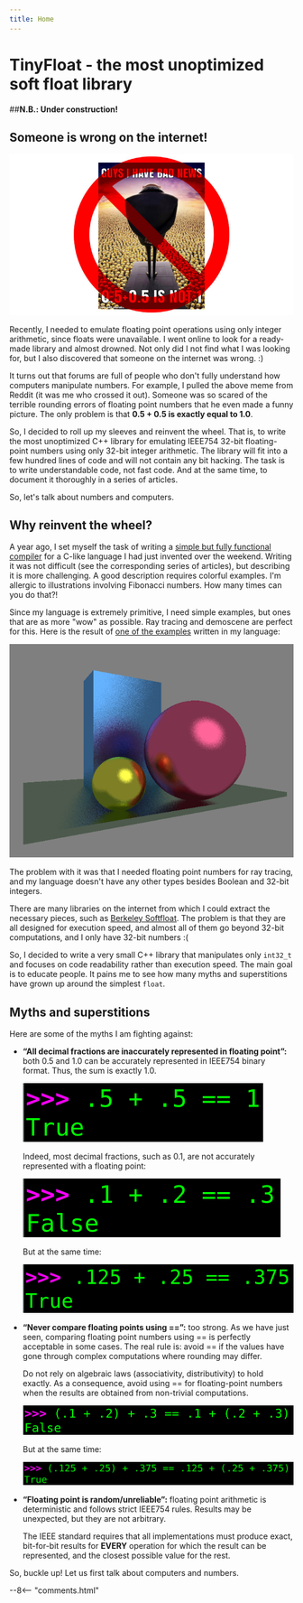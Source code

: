 ```yaml
---
title: Home
---
```


# TinyFloat - the most unoptimized soft float library

##**N.B.: Under construction!**


## Someone is wrong on the internet!

![](home/bad-news.jpg)

Recently, I needed to emulate floating point operations using only integer arithmetic, since floats were unavailable.
I went online to look for a ready-made library and almost drowned.
Not only did I not find what I was looking for, but I also discovered that someone on the internet was wrong. :)


It turns out that forums are full of people who don't fully understand how computers manipulate numbers.
For example, I pulled the above meme from Reddit (it was me who crossed it out).
Someone was so scared of the terrible rounding errors of floating point numbers that he even made a funny picture.
The only problem is that **0.5 + 0.5 is exactly equal to 1.0**.

So, I decided to roll up my sleeves and reinvent the wheel.
That is, to write the most unoptimized C++ library for emulating IEEE754 32-bit floating-point numbers using only 32-bit integer arithmetic.
The library will fit into a few hundred lines of code and will not contain any bit hacking.
The task is to write understandable code, not fast code.
And at the same time, to document it thoroughly in a series of articles.

So, let's talk about numbers and computers.

## Why reinvent the wheel?

A year ago, I set myself the task of writing a [simple but fully functional compiler](../tinycompiler/index.md) for a C-like language I had just invented over the weekend.
Writing it was not difficult (see the corresponding series of articles), but describing it is more challenging.
A good description requires colorful examples. I'm allergic to illustrations involving Fibonacci numbers.
How many times can you do that?!

Since my language is extremely primitive, I need simple examples, but ones that are as more "wow" as possible.
Ray tracing and demoscene are perfect for this.
Here is the result of [one of the examples](https://github.com/ssloy/tinycompiler/blob/main/test-programs/gfx/raytracer.wend) written in my language:

![](home/raytracer.png)


The problem with it was that I needed floating point numbers for ray tracing, and my language doesn't have any other types besides Boolean and 32-bit integers.

There are many libraries on the internet from which I could extract the necessary pieces, such as [Berkeley Softfloat](https://github.com/ssloy/tinycompiler/blob/main/test-programs/gfx/raytracer.wend).
The problem is that they are all designed for execution speed, and almost all of them go beyond 32-bit computations, and I only have 32-bit numbers :(

So, I decided to write a very small C++ library that manipulates only `int32_t` and focuses on code readability rather than execution speed.
The main goal is to educate people.
It pains me to see how many myths and superstitions have grown up around the simplest `float`.

## Myths and superstitions

Here are some of the myths I am fighting against:

* **“All decimal fractions are inaccurately represented in floating point”:** both 0.5 and 1.0 can be accurately represented in IEEE754 binary format. Thus, the sum is exactly 1.0.

    ![](home/myths-a.png)

    Indeed, most decimal fractions, such as 0.1, are not accurately represented with a floating point:

    ![](home/myths-b.png)

    But at the same time:

    ![](home/myths-c.png)

* **“Never compare floating points using ==”:** too strong. As we have just seen, comparing floating point numbers using == is perfectly acceptable in some cases. The real rule is: avoid == if the values have gone through complex computations where rounding may differ.

    Do not rely on algebraic laws (associativity, distributivity) to hold exactly. As a consequence, avoid using == for floating-point numbers when the results are obtained from non-trivial computations.

    ![](home/myths-d.png)

    But at the same time:

    ![](home/myths-e.png)

* **“Floating point is random/unreliable”:** floating point arithmetic is deterministic and follows strict IEEE754 rules. Results may be unexpected, but they are not arbitrary.

    The IEEE standard requires that all implementations must produce exact, bit-for-bit results for **EVERY** operation for which the result can be represented, and the closest possible value for the rest.



So, buckle up! Let us first talk about computers and numbers.


--8<-- "comments.html"

